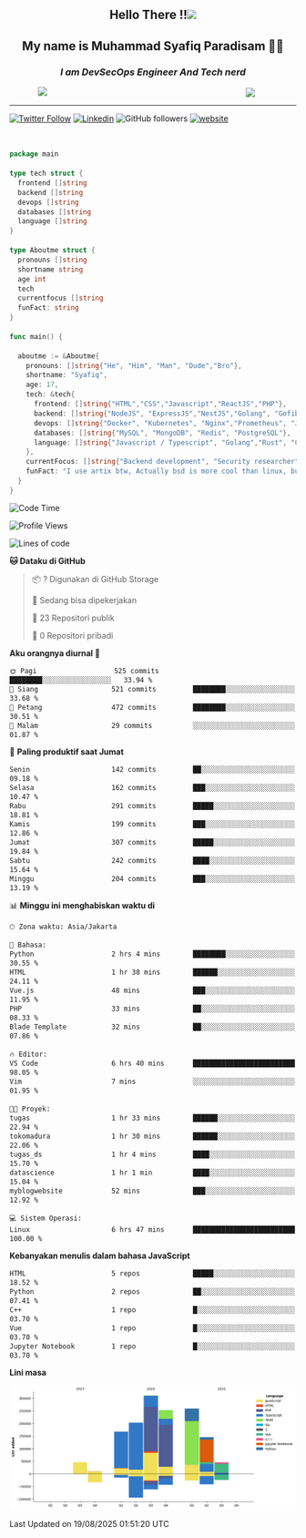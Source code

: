 <h2 align="center">

Hello There !!<img src="https://media.giphy.com/media/12oufCB0MyZ1Go/giphy.gif" width="50"></h2>

<h2 align="center">My name is Muhammad Syafiq Paradisam 👋👋</h2>

<h3 align="center"><em>I am DevSecOps Engineer And Tech nerd
</em></h3>

<img align="left" style="margin-left: 50px" src="https://static.zerochan.net/Alina.Clover.1024.4345060.webp" width="315"/>

<img align="center" style="margin-left: 50px" src="https://i.pinimg.com/736x/69/82/aa/6982aafd816ea48f48d0639c7797915c.jpg" width=250/>

<hr/>

[![Twitter Follow](https://img.shields.io/twitter/follow/misteranmol?label=Follow)](https://x.com/FikkzOutfit)
[![Linkedin](https://img.shields.io/badge/-syafiq-blue?style=square&logo=Linkedin&logoColor=white&link=https://www.linkedin.com/in/syafiq-paradisam/)](https://id.linkedin.com/in/syafiq-paradisam-b72749258)
![GitHub followers](https://img.shields.io/github/followers/syafiqparadisam?label=Follower&style=social)
[![website](https://img.shields.io/badge/Website-46a2f1.svg?&style=flat-square&logo=Google-Chrome&logoColor=white&link=https://anmolsingh.me/)](https://syafiq-paradisam.my.id)

<br/>

```go
package main

type tech struct {
  frontend []string
  backend []string
  devops []string
  databases []string
  language []string
}

type Aboutme struct {
  pronouns []string
  shortname string
  age int
  tech
  currentfocus []string
  funFact: string
}

func main() {

  aboutme := &Aboutme{
    pronouns: []string{"He", "Him", "Man", "Dude","Bro"},
    shortname: "Syafiq",
    age: 17,
    tech: &tech{
      frontend: []string{"HTML","CSS","Javascript","ReactJS","PHP"},
      backend: []string{"NodeJS", "ExpressJS","NestJS","Golang", "Gofiber", "Actixweb", "PHP", "Laravel", "Flask"},
      devops: []string{"Docker", "Kubernetes", "Nginx","Prometheus", "Jaeger", "Grafana", "Linux", "CI / CD"},
      databases: []string{"MySQL", "MongoDB", "Redis", "PostgreSQL"},
      language: []string{"Javascript / Typescript", "Golang","Rust", "C", "PHP","C++"}
    },
    currentFocus: []string{"Backend development", "Security researcher", "Blue team security","DevSecOps engineer"},
    funFact: "I use artix btw, Actually bsd is more cool than linux, but i can't use it because software issue, I am weaboo but not too much"
  }
}

```

<!--START_SECTION:waka-->
![Code Time](http://img.shields.io/badge/Code%20Time-409%20hrs%2044%20mins-blue)

![Profile Views](http://img.shields.io/badge/Profil%20dilihat-0-blue)

![Lines of code](https://img.shields.io/badge/Sejak%20Hello%20World%20aku%20telah%20menulis-1.4%20million%20baris%20kode-blue)

**🐱 Dataku di GitHub** 

> 📦 ? Digunakan di GitHub Storage 
 > 
> 💼 Sedang bisa dipekerjakan
 > 
> 📜 23 Repositori publik 
 > 
> 🔑 0 Repositori pribadi 
 > 
**Aku orangnya diurnal 🐤** 

```text
🌞 Pagi                   525 commits         ████████░░░░░░░░░░░░░░░░░   33.94 % 
🌆 Siang                  521 commits         ████████░░░░░░░░░░░░░░░░░   33.68 % 
🌃 Petang                 472 commits         ████████░░░░░░░░░░░░░░░░░   30.51 % 
🌙 Malam                  29 commits          ░░░░░░░░░░░░░░░░░░░░░░░░░   01.87 % 
```
📅 **Paling produktif saat Jumat** 

```text
Senin                    142 commits         ██░░░░░░░░░░░░░░░░░░░░░░░   09.18 % 
Selasa                   162 commits         ███░░░░░░░░░░░░░░░░░░░░░░   10.47 % 
Rabu                     291 commits         █████░░░░░░░░░░░░░░░░░░░░   18.81 % 
Kamis                    199 commits         ███░░░░░░░░░░░░░░░░░░░░░░   12.86 % 
Jumat                    307 commits         █████░░░░░░░░░░░░░░░░░░░░   19.84 % 
Sabtu                    242 commits         ████░░░░░░░░░░░░░░░░░░░░░   15.64 % 
Minggu                   204 commits         ███░░░░░░░░░░░░░░░░░░░░░░   13.19 % 
```


📊 **Minggu ini menghabiskan waktu di** 

```text
🕑︎ Zona waktu: Asia/Jakarta

💬 Bahasa: 
Python                   2 hrs 4 mins        ████████░░░░░░░░░░░░░░░░░   30.55 % 
HTML                     1 hr 38 mins        ██████░░░░░░░░░░░░░░░░░░░   24.11 % 
Vue.js                   48 mins             ███░░░░░░░░░░░░░░░░░░░░░░   11.95 % 
PHP                      33 mins             ██░░░░░░░░░░░░░░░░░░░░░░░   08.33 % 
Blade Template           32 mins             ██░░░░░░░░░░░░░░░░░░░░░░░   07.86 % 

🔥 Editor: 
VS Code                  6 hrs 40 mins       █████████████████████████   98.05 % 
Vim                      7 mins              ░░░░░░░░░░░░░░░░░░░░░░░░░   01.95 % 

🐱‍💻 Proyek: 
tugas                    1 hr 33 mins        ██████░░░░░░░░░░░░░░░░░░░   22.94 % 
tokomadura               1 hr 30 mins        ██████░░░░░░░░░░░░░░░░░░░   22.06 % 
tugas_ds                 1 hr 4 mins         ████░░░░░░░░░░░░░░░░░░░░░   15.70 % 
datascience              1 hr 1 min          ████░░░░░░░░░░░░░░░░░░░░░   15.04 % 
myblogwebsite            52 mins             ███░░░░░░░░░░░░░░░░░░░░░░   12.92 % 

💻 Sistem Operasi: 
Linux                    6 hrs 47 mins       █████████████████████████   100.00 % 
```

**Kebanyakan menulis dalam bahasa JavaScript** 

```text
HTML                     5 repos             █████░░░░░░░░░░░░░░░░░░░░   18.52 % 
Python                   2 repos             ██░░░░░░░░░░░░░░░░░░░░░░░   07.41 % 
C++                      1 repo              █░░░░░░░░░░░░░░░░░░░░░░░░   03.70 % 
Vue                      1 repo              █░░░░░░░░░░░░░░░░░░░░░░░░   03.70 % 
Jupyter Notebook         1 repo              █░░░░░░░░░░░░░░░░░░░░░░░░   03.70 % 
```



**Lini masa**

![Lines of Code chart](https://raw.githubusercontent.com/syafiqparadisam/syafiqparadisam/master/assets/bar_graph.png)


 Last Updated on 19/08/2025 01:51:20 UTC
<!--END_SECTION:waka-->
